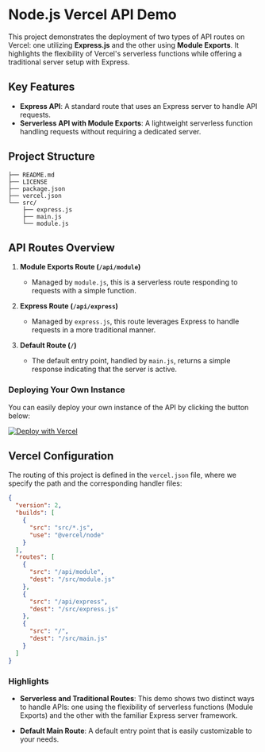 # Node.js Vercel API Demo

This project demonstrates the deployment of two types of API routes on Vercel: one utilizing **Express.js** and the other using **Module Exports**. It highlights the flexibility of Vercel's serverless functions while offering a traditional server setup with Express.

## Key Features

- **Express API**: A standard route that uses an Express server to handle API requests.
- **Serverless API with Module Exports**: A lightweight serverless function handling requests without requiring a dedicated server.

## Project Structure
```
├── README.md
├── LICENSE
├── package.json
├── vercel.json
└── src/
    ├── express.js
    ├── main.js
    └── module.js
```

## API Routes Overview

1. **Module Exports Route (`/api/module`)**
   - Managed by `module.js`, this is a serverless route responding to requests with a simple function.

2. **Express Route (`/api/express`)**
   - Managed by `express.js`, this route leverages Express to handle requests in a more traditional manner.

3. **Default Route (`/`)**
   - The default entry point, handled by `main.js`, returns a simple response indicating that the server is active.

### Deploying Your Own Instance

You can easily deploy your own instance of the API by clicking the button below:

[![Deploy with Vercel](https://vercel.com/button)](https://vercel.com/new/clone?repository-url=https://github.com/sumitkolhe/jiosaavn-api)

## Vercel Configuration

The routing of this project is defined in the `vercel.json` file, where we specify the path and the corresponding handler files:

```json
{
  "version": 2,
  "builds": [
    {
      "src": "src/*.js",
      "use": "@vercel/node"
    }
  ],
  "routes": [
    {
      "src": "/api/module",
      "dest": "/src/module.js"
    },
    {
      "src": "/api/express",
      "dest": "/src/express.js"
    },
    {
      "src": "/",
      "dest": "/src/main.js"
    }
  ]
}
```

### Highlights

- **Serverless and Traditional Routes**: This demo shows two distinct ways to handle APIs: one using the flexibility of serverless functions (Module Exports) and the other with the familiar Express server framework.

- **Default Main Route**: A default entry point that is easily customizable to your needs.